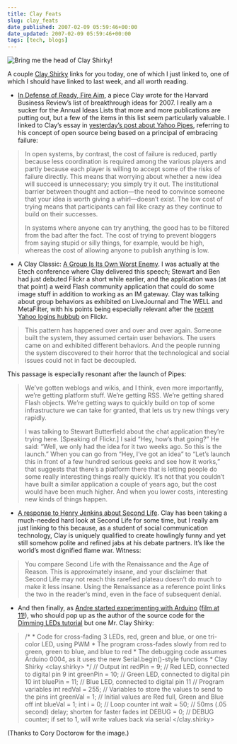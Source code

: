 ```yaml
---
title: Clay Feats
slug: clay_feats
date_published: 2007-02-09 05:59:46+00:00
date_updated: 2007-02-09 05:59:46+00:00
tags: [tech, blogs]
---
```


![Bring me the head of Clay Shirky!](/images/the-head-of-clay-shirky.jpg) 

A couple [Clay Shirky](http://www.shirky.com/) links for you today, one of which I just linked to, one of which I should have linked to last week, and all worth reading.

- [In Defense of Ready, Fire Aim](http://harvardbusinessonline.hbsp.harvard.edu/hbrsa/en/issue/0702/article/R0702A.jhtml#section19), a piece Clay wrote for the Harvard Business Review’s list of breakthrough ideas for 2007. I really am a sucker for the Annual Ideas Lists that more and more publications are putting out, but a few of the items in this list seem particularly valuable. I linked to Clay’s essay in [yesterday’s post about Yahoo Pipes](/2007/02/08/yahoo_pipes), referring to his concept of open source being based on a principal of embracing failure:

> In open systems, by contrast, the cost of failure is reduced, partly because less coordination is required among the various players and partly because each player is willing to accept some of the risks of failure directly. This means that worrying about whether a new idea will succeed is unnecessary; you simply try it out. The institutional barrier between thought and action—the need to convince someone that your idea is worth giving a whirl—doesn’t exist. The low cost of trying means that participants can fail like crazy as they continue to build on their successes.
> 
> In systems where anyone can try anything, the good has to be filtered from the bad after the fact. The cost of trying to prevent bloggers from saying stupid or silly things, for example, would be high, whereas the cost of allowing anyone to publish anything is low.

- A Clay Classic: [A Group Is Its Own Worst Enemy](http://www.shirky.com/writings/group_enemy.html). I was actually at the Etech conference where Clay delivered this speech; Stewart and Ben had just debuted Flickr a short while earlier, and the application was (at that point) a weird Flash community application that could do some image stuff in addition to working as an IM gateway. Clay was talking about group behaviors as exhibited on LiveJournal and The WELL and MetaFilter, with his points being especially relevant after the [recent Yahoo logins hubbub](/2007/01/31/i_am_okay_with_) on Flickr.

> This pattern has happened over and over and over again. Someone built the system, they assumed certain user behaviors. The users came on and exhibited different behaviors. And the people running the system discovered to their horror that the technological and social issues could not in fact be decoupled.

This passage is especially resonant after the launch of Pipes:

> We’ve gotten weblogs and wikis, and I think, even more importantly, we’re getting platform stuff. We’re getting RSS. We’re getting shared Flash objects. We’re getting ways to quickly build on top of some infrastructure we can take for granted, that lets us try new things very rapidly.
> 
> I was talking to Stewart Butterfield about the chat application they’re trying here. [Speaking of Flickr.] I said “Hey, how’s that going?” He said: “Well, we only had the idea for it two weeks ago. So this is the launch.” When you can go from “Hey, I’ve got an idea” to “Let’s launch this in front of a few hundred serious geeks and see how it works,” that suggests that there’s a platform there that is letting people do some really interesting things really quickly. It’s not that you couldn’t have built a similar application a couple of years ago, but the cost would have been much higher. And when you lower costs, interesting new kinds of things happen.

- [A response to Henry Jenkins about Second Life](http://many.corante.com/archives/2007/02/06/second_life_a_response_to_henry_jenkins.php). Clay has been taking a much-needed hard look at Second Life for some time, but I really am just linking to this because, as a student of social communication technology, Clay is uniquely qualified to create howlingly funny and yet still somehow polite and refined jabs at his debate partners. It’s like the world’s most dignified flame war. Witness:

> You compare Second Life with the Renaissance and the Age of Reason. This is approximately insane, and your disclaimer that Second Life may not reach this rarefied plateau doesn’t do much to make it less insane. Using the Renaissance as a reference point links the two in the reader’s mind, even in the face of subsequent denial.

- And then finally, as [Andre started experimenting with Arduino](http://notes.torrez.org/2007/02/hello_world.html) ([film at 11!](http://www.youtube.com/watch?v=LksGwjNsxZo&amp;eurl=)), who should pop up as the author of the source code for the [Dimming LEDs tutorial](http://www.arduino.cc/en/Tutorial/DimmingLEDs) but one Mr. Clay Shirky:

> /* * Code for cross-fading 3 LEDs, red, green and blue, or one tri-color LED, using PWM * The program cross-fades slowly from red to green, green to blue, and blue to red * The debugging code assumes Arduino 0004, as it uses the new Serial.begin()-style functions * Clay Shirky <clay.shirky> */ // Output int redPin = 9; // Red LED, connected to digital pin 9 int greenPin = 10; // Green LED, connected to digital pin 10 int bluePin = 11; // Blue LED, connected to digital pin 11 // Program variables int redVal = 255; // Variables to store the values to send to the pins int greenVal = 1; // Initial values are Red full, Green and Blue off int blueVal = 1; int i = 0; // Loop counter int wait = 50; // 50ms (.05 second) delay; shorten for faster fades int DEBUG = 0; // DEBUG counter; if set to 1, will write values back via serial </clay.shirky>

(Thanks to Cory Doctorow for the image.)
